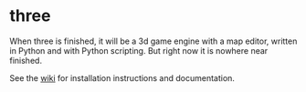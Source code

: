 # three

When three is finished, it will be a 3d game engine with a map editor, written in Python and with Python scripting. But right now it is nowhere near finished.

See the [wiki](https://github.com/vanjac/three/wiki) for installation instructions and documentation.

